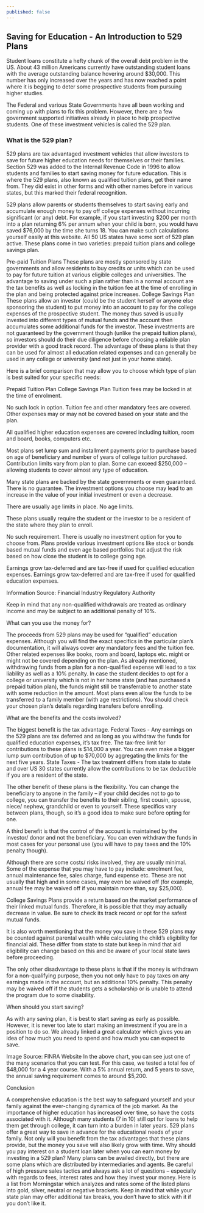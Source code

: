 ```yaml
---
published: false
---
```

## Saving for Education - An Introduction to 529 Plans

Student loans constitute a hefty chunk of the overall debt problem in the US. About 43 million Americans currently have outstanding student loans with the average outstanding balance hovering around $30,000. This number has only increased over the years and has now reached a point where it is begging to deter some prospective students from pursuing higher studies. 

The Federal and various State Governments have all been working and coming up with plans to fix this problem. However, there are a few government supported initiatives already in place to help prospective students. One of these investment vehicles is called the 529 plan.

### What is the 529 plan?

529 plans are tax advantaged investment vehicles that allow investors to save for future higher education needs for themselves or their families. Section 529 was added to the Internal Revenue Code in 1996 to allow students and families to start saving money for future education. This is where the 529 plans, also known as qualified tuition plans, get their name from. They did exist in other forms and with other names before in various states, but this marked their federal recognition.

529 plans allow parents or students themselves to start saving early and accumulate enough money to pay off college expenses without incurring significant (or any) debt. For example, if you start investing $200 per month into a plan returning 6% per annum when your child is born, you would have saved $76,000 by the time she turns 18. You can make such calculations yourself easily at this website.
All 50 US states have some sort of 529 plan active. These plans come in two varieties: prepaid tuition plans and college savings plan.

Pre-paid Tuition Plans
These plans are mostly sponsored by state governments and allow residents to buy credits or units which can be used to pay for future tuition at various eligible colleges and universities. The advantage to saving under such a plan rather than in a normal account are the tax benefits as well as locking in the tuition fee at the time of enrolling in the plan and being protected against price increases.
College Savings Plan
These plans allow an investor (could be the student herself or anyone else sponsoring the student) to put money into an account to pay for the college expenses of the prospective student. The money thus saved is usually invested into different types of mutual funds and the account then accumulates some additional funds for the investor. These investments are not guaranteed by the government though (unlike the prepaid tuition plans), so investors should do their due diligence before choosing a reliable plan provider with a good track record. 
The advantage of these plans is that they can be used for almost all education related expenses and can generally be used in any college or university (and not just in your home state).

Here is a brief comparison that may allow you to choose which type of plan is best suited for your specific needs:

Prepaid Tuition Plan
College Savings Plan
Tuition fees may be locked in at the time of enrolment. 


No such lock in option.
Tuition fee and other mandatory fees are covered. Other expenses may or may not be covered based on your state and the plan.


All qualified higher education expenses are covered including tuition, room and board, books, computers etc. 


Most plans set lump sum and installment payments prior to purchase based on age of beneficiary and number of years of college tuition purchased.
Contribution limits vary from plan to plan. Some can exceed $250,000 – allowing students to cover almost any type of education.


Many state plans are backed by the state governments or even guaranteed.
There is no guarantee. The investment options you choose may lead to an increase in the value of your initial investment or even a decrease.


There are usually age limits in place.
No age limits. 


These plans usually require the student or the investor to be a resident of the state where they plan to enroll.


No such requirement.
There is usually no investment option for you to choose from.
Plans provide various investment options like stock or bonds based mutual funds and even age based portfolios that adjust the risk based on how close the student is to college going age.


Earnings grow tax-deferred and are tax-free if used for qualified education expenses.
Earnings grow tax-deferred and are tax-free if used for qualified education expenses.

Information Source: Financial Industry Regulatory Authority

Keep in mind that any non-qualified withdrawals are treated as ordinary income and may be subject to an additional penalty of 10%.

What can you use the money for?

The proceeds from 529 plans may be used for “qualified” education expenses.  Although you will find the exact specifics in the particular plan’s documentation, it will always cover any mandatory fees and the tuition fee. Other related expenses like books, room and board, laptops etc. might or might not be covered depending on the plan.
As already mentioned, withdrawing funds from a plan for a non-qualified expense will lead to a tax liability as well as a 10% penalty. In case the student decides to opt for a college or university which is not in her home state (and has purchased a prepaid tuition plan), the funds might still be transferrable to another state with some reduction in the amount. Most plans even allow the funds to be transferred to a family member (with age restrictions). You should check your chosen plan’s details regarding transfers before enrolling. 

What are the benefits and the costs involved?

The biggest benefit is the tax advantage. 
Federal Taxes - Any earnings on the 529 plans are tax deferred and as long as you withdraw the funds for qualified education expenses, it’s tax free. The tax-free limit for contributions to these plans is $14,000 a year. You can even make a bigger lump sum contribution of up to $70,000 by aggregating the limits for the next five years.
State Taxes - The tax treatment differs from state to state and over US 30 states currently allow the contributions to be tax deductible if you are a resident of the state.

The other benefit of these plans is the flexibility. You can change the beneficiary to anyone in the family – if your child decides not to go to college, you can transfer the benefits to their sibling, first cousin, spouse, niece/ nephew, grandchild or even to yourself. These specifics vary between plans, though, so it’s a good idea to make sure before opting for one.

A third benefit is that the control of the account is maintained by the investor/ donor and not the beneficiary. You can even withdraw the funds in most cases for your personal use (you will have to pay taxes and the 10% penalty though).

Although there are some costs/ risks involved, they are usually minimal.
Some of the expense that you may have to pay include: enrolment fee, annual maintenance fee, sales charge, fund expense etc. These are not usually that high and in some cases, may even be waived off (for example, annual fee may be waived off if you maintain more than, say $25,000). 

College Savings Plans provide a return based on the market performance of their linked mutual funds. Therefore, it is possible that they may actually decrease in value. Be sure to check its track record or opt for the safest mutual funds.

It is also worth mentioning that the money you save in these 529 plans may be counted against parental wealth while calculating the child’s eligibility for financial aid. These differ from state to state but keep in mind that aid eligibility can change based on this and be aware of your local state laws before proceeding.

The only other disadvantage to these plans is that if the money is withdrawn for a non-qualifying purpose, then you not only have to pay taxes on any earnings made in the account, but an additional 10% penalty. This penalty may be waived off if the students gets a scholarship or is unable to attend the program due to some disability.


When should you start saving?

As with any saving plan, it is best to start saving as early as possible. However, it is never too late to start making an investment if you are in a position to do so. We already linked a great calculator which gives you an idea of how much you need to spend and how much you can expect to save.


Image Source: FINRA Website
In the above chart, you can see just one of the many scenarios that you can test. For this case, we tested a total fee of $48,000 for a 4 year course. With a 5% annual return, and 5 years to save, the annual saving requirement comes to around $5,200.   

Conclusion	

A comprehensive education is the best way to safeguard yourself and your family against the ever-changing dynamics of the job market. As the importance of higher education has increased over time, so have the costs associated with it. Although many students (7 in 10)  still opt for loans to help them get through college, it can turn into a burden in later years. 
529 plans offer a great way to save in advance for the educational needs of your family. Not only will you benefit from the tax advantages that these plans provide, but the money you save will also likely grow with time. Why should you pay interest on a student loan later when you can earn money by investing in a 529 plan? 
Many plans can be availed directly, but there are some plans which are distributed by intermediaries and agents. Be careful of high pressure sales tactics and always ask a lot of questions – especially with regards to fees, interest rates and how they invest your money. Here is a list from Morningstar which analyzes and rates some of the listed plans into gold, silver, neutral or negative brackets. Keep in mind that while your state plan may offer additional tax breaks, you don’t have to stick with it if you don’t like it.
